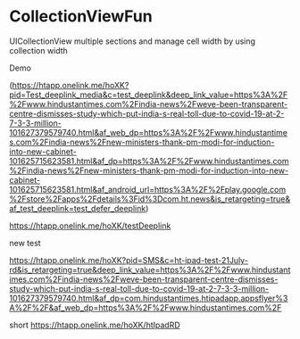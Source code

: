 # CollectionViewFun
UICollectionView multiple sections and manage cell width by using collection width



Demo

<!-- ![Alt Text](https://github.com/rahul9988/CollectionViewFun/blob/main/demo.gif) -->

(https://htapp.onelink.me/hoXK?pid=Test_deeplink_media&c=test_deeplink&deep_link_value=https%3A%2F%2Fwww.hindustantimes.com%2Findia-news%2Fweve-been-transparent-centre-dismisses-study-which-put-india-s-real-toll-due-to-covid-19-at-2-7-3-3-million-101627379579740.html&af_web_dp=https%3A%2F%2Fwww.hindustantimes.com%2Findia-news%2Fnew-ministers-thank-pm-modi-for-induction-into-new-cabinet-101625715623581.html&af_dp=https%3A%2F%2Fwww.hindustantimes.com%2Findia-news%2Fnew-ministers-thank-pm-modi-for-induction-into-new-cabinet-101625715623581.html&af_android_url=https%3A%2F%2Fplay.google.com%2Fstore%2Fapps%2Fdetails%3Fid%3Dcom.ht.news&is_retargeting=true&af_test_deeplink=test_defer_deeplink)




https://htapp.onelink.me/hoXK/testDeeplink


new test 

https://htapp.onelink.me/hoXK?pid=SMS&c=ht-ipad-test-21July-rd&is_retargeting=true&deep_link_value=https%3A%2F%2Fwww.hindustantimes.com%2Findia-news%2Fweve-been-transparent-centre-dismisses-study-which-put-india-s-real-toll-due-to-covid-19-at-2-7-3-3-million-101627379579740.html&af_dp=com.hindustantimes.htipadapp.appsflyer%3A%2F%2F&af_web_dp=https%3A%2F%2Fwww.hindustantimes.com%2F


short 
https://htapp.onelink.me/hoXK/htIpadRD
